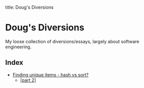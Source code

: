 title: Doug's Diversions

# Doug's Diversions

My loose collection of diversions/essays, largely about software engineering.

## Index

 - [Finding unique items - hash vs sort?](2019-09-hash-vs-sort/article.md)
    - [\[part 2\]](2019-09-hash-vs-sort-2/article.md)

